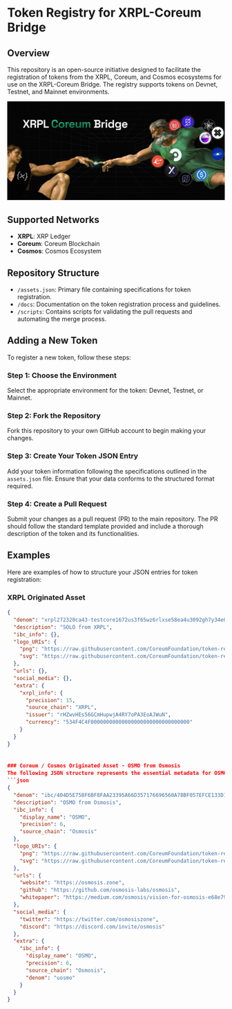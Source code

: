 # Token Registry for XRPL-Coreum Bridge

## Overview
This repository is an open-source initiative designed to facilitate the registration of tokens from the XRPL, Coreum, and Cosmos ecosystems for use on the XRPL-Coreum Bridge. The registry supports tokens on Devnet, Testnet, and Mainnet environments.

![XRPL Image](./assets/xrpl.jpg)


## Supported Networks
- **XRPL**: XRP Ledger
- **Coreum**: Coreum Blockchain
- **Cosmos**: Cosmos Ecosystem

## Repository Structure
- `/assets.json`: Primary file containing specifications for token registration.
- `/docs`: Documentation on the token registration process and guidelines.
- `/scripts`: Contains scripts for validating the pull requests and automating the merge process.

## Adding a New Token
To register a new token, follow these steps:

### Step 1: Choose the Environment
Select the appropriate environment for the token: Devnet, Testnet, or Mainnet.

### Step 2: Fork the Repository
Fork this repository to your own GitHub account to begin making your changes.

### Step 3: Create Your Token JSON Entry
Add your token information following the specifications outlined in the `assets.json` file. Ensure that your data conforms to the structured format required.

### Step 4: Create a Pull Request
Submit your changes as a pull request (PR) to the main repository. The PR should follow the standard template provided and include a thorough description of the token and its functionalities.

## Examples
Here are examples of how to structure your JSON entries for token registration:

### XRPL Originated Asset
```json
{
  "denom": "xrpl272320ca43-testcore1672us3f65wz6rlxse58ea4u3092gh7y34e0a9cwl4g6uvuerzvjsvarmea",
  "description": "SOLO from XRPL",
  "ibc_info": {},
  "logo_URIs": {
    "png": "https://raw.githubusercontent.com/CoreumFoundation/token-registry/master/files/solo/images/solo.png",
    "svg": "https://raw.githubusercontent.com/CoreumFoundation/token-registry/master/files/solo/images/solo.svg"
  },
  "urls": {},
  "social_media": {},
  "extra": {
    "xrpl_info": {
      "precision": 15,
      "source_chain": "XRPL",
      "issuer": "rHZwvHEs56GCmHupwjA4RY7oPA3EoAJWuN",
      "currency": "534F4C4F00000000000000000000000000000000"
    }
  }
}


### Coreum / Cosmos Originated Asset - OSMO from Osmosis
The following JSON structure represents the essential metadata for OSMO as it is used across networks:
```json
{
  "denom": "ibc/404D5E758F6BF8FAA23395A66D357176696560A78BF057EFCE133D1B8C4FB1A3",
  "description": "OSMO from Osmosis",
  "ibc_info": {
    "display_name": "OSMO",
    "precision": 6,
    "source_chain": "Osmosis"
  },
  "logo_URIs": {
    "png": "https://raw.githubusercontent.com/CoreumFoundation/token-registry/master/files/osmosis/images/osmo.png",
    "svg": "https://raw.githubusercontent.com/CoreumFoundation/token-registry/master/files/osmosis/images/osmo.svg"
  },
  "urls": {
    "website": "https://osmosis.zone",
    "github": "https://github.com/osmosis-labs/osmosis",
    "whitepaper": "https://medium.com/osmosis/vision-for-osmosis-e68e796ff1c2"
  },
  "social_media": {
    "twitter": "https://twitter.com/osmosiszone",
    "discord": "https://discord.com/invite/osmosis"
  },
  "extra": {
    "ibc_info": {
      "display_name": "OSMO",
      "precision": 6,
      "source_chain": "Osmosis",
      "denom": "uosmo"
    }
  }
}
